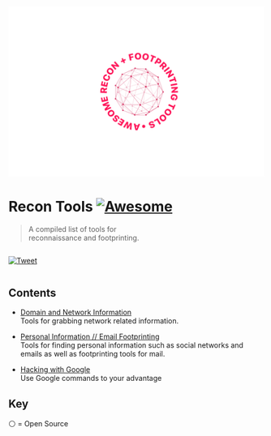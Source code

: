 
![header-image](https://github.com/nahberry/Recon-Tools/blob/main/Logo/Recon-Tools.PNG)

# Recon Tools [![Awesome](https://awesome.re/badge-flat2.svg)](https://awesome.re)
 > A compiled list of tools for  
 > reconnaissance and footprinting.

<div align="left" style="display:flex;flex-direction:column;">
  <p>
    <a href="https://ctt.ac/cz2om">
      <img alt="Tweet" src="https://img.shields.io/twitter/url?logoColor=%23000&style=social&url=https%3A%2F%2Fctt.ac%2Fcz2om">
    </a>
  </p>
</div>

## Contents

* [Domain and Network Information](https://github.com/nahberry/Recon-Tools/blob/main/Domain%20and%20Network%20Information/Domain_and_Network.md)  
Tools for grabbing network related information.  

* [Personal Information // Email Footprinting](https://github.com/nahberry/Recon-Tools/blob/main/Personal%20Information%20and%20Email%20Footprinting/PII_and_Email.md)  
Tools for finding personal information such as social networks and emails as well as footprinting tools for mail.  

* [Hacking with Google](https://github.com/nahberry/Recon-Tools/blob/main/Hacking%20with%20Google/Hacking_with_Google.md)  
Use Google commands to your advantage  

## Key
:white_circle: = Open Source  
